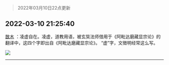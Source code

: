 > 2022年03月10日22点更新
<link rel="stylesheet" href="https://cdn.jsdelivr.net/gh/taotie6/sampleJSON@main/css/photo_show.css">
<meta name="referrer" content="no-referrer" />


 ## 2022-03-10 21:25:40 

 [㪚木](https://www.coolapk.com/feed/34157070?shareKey=N2UwMDA4OGZiNjkyNjIyYTA0MWI~) ：凌虚自在。凌虚，道教用语，被玄奘法师借用于《阿毗达磨藏显宗论》的翻译中，这四个字即出自《阿毗达磨藏显宗论》。
“虚”字，文徴明经常这么写。 

<div class="album">
<img class="img-item" src="http://image.coolapk.com/feed/2019/0507/23/1081091_4650_1821@280x157.gif" />
</div>

 ------- 

